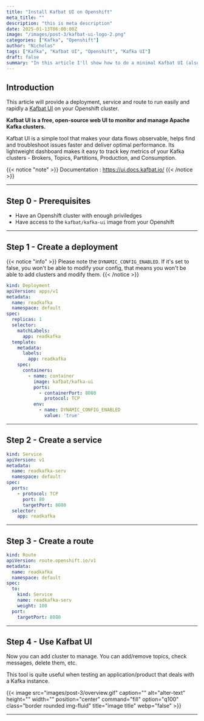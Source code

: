 ```yaml
---
title: "Install Kafbat UI on Openshift"
meta_title: ""
description: "this is meta description"
date: 2025-01-13T06:00:00Z
image: "/images/post-3/kafbat-ui-logo-2.png"
categories: ["Kafka", "Openshift"]
author: "Nicholas"
tags: ["Kafka", "Kafbat UI", "Openshift", "Kafka UI"]
draft: false
summary: "In this article I'll show how to do a minimal Kafbat UI (also known as Kafka UI) install on an Openshift cluster."
---
```


## Introduction

This article will provide a deployment, service and route to run easily and rapidly a [Kafbat UI](https://github.com/kafbat/kafka-ui) on your Openshift cluster.

**Kafbat UI is a free, open-source web UI to monitor and manage Apache Kafka clusters.**

Kafbat UI is a simple tool that makes your data flows observable, helps find and troubleshoot issues faster and deliver optimal performance. Its lightweight dashboard makes it easy to track key metrics of your Kafka clusters - Brokers, Topics, Partitions, Production, and Consumption.

{{< notice "note" >}}
Documentation : https://ui.docs.kafbat.io/
{{< /notice >}}

<hr>

## Step 0 - Prerequisites

* Have an Openshift cluster with enough priviledges
* Have access to the `kafbat/kafka-ui` image from your Openshift

<hr>

## Step 1 - Create a deployment 


{{< notice "info" >}}
Please note the `DYNAMIC_CONFIG_ENABLED`. If it's set to false, you won't be able to modify your config, that means you won't be able to add clusters and modify them.
{{< /notice >}}

```yaml
kind: Deployment
apiVersion: apps/v1
metadata:
  name: readkafka
  namespace: default
spec:
  replicas: 1
  selector:
    matchLabels:
      app: readkafka
  template:
    metadata:
      labels:
        app: readkafka
    spec:
      containers:
        - name: container
          image: kafbat/kafka-ui
          ports:
            - containerPort: 8080
              protocol: TCP
          env:
            - name: DYNAMIC_CONFIG_ENABLED
              value: 'true'
```

<hr>

## Step 2 - Create a service

```yaml
kind: Service
apiVersion: v1
metadata:
  name: readkafka-serv
  namespace: default
spec:
  ports:
    - protocol: TCP
      port: 80
      targetPort: 8080
  selector:
    app: readkafka
```

<hr>

## Step 3 - Create a route

```yaml
kind: Route
apiVersion: route.openshift.io/v1
metadata:
  name: readkafka
  namespace: default
spec:
  to:
    kind: Service
    name: readkafka-serv
    weight: 100
  port:
    targetPort: 8080
```

<hr>

## Step 4 - Use Kafbat UI

Now you can add cluster to manage. You can add/remove topics, check messages, delete them, etc. 

This tool is quite useful when testing an application/product that deals with a Kafka instance.

{{< image src="images/post-3/overview.gif" caption="" alt="alter-text" height="" width="" position="center" command="fill" option="q100" class="border rounded img-fluid" title="image title"  webp="false" >}}

<hr>
